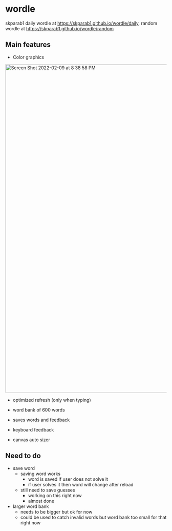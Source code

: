 # wordle
skparab1 daily wordle at https://skparab1.github.io/wordle/daily, random wordle at https://skparab1.github.io/wordle/random

## Main features
- Color graphics

<img width="1024" alt="Screen Shot 2022-02-09 at 8 38 58 PM" src="https://user-images.githubusercontent.com/71990977/153338215-a3a39c8b-f6b4-4a11-8972-b6d0c5d83f35.png">

- optimized refresh (only when typing)
- word bank of 600 words
- saves words and feedback

- keyboard feedback
- canvas auto sizer

## Need to do
- save word
  - saving word works
    - word is saved if user does not solve it
    - if user solves it then word will change after reload
  - still need to save guesses
    - working on this right now
    - almost done
- larger word bank
  - needs to be bigger but ok for now
  - could be used to catch invalid words but word bank too small for that right now
